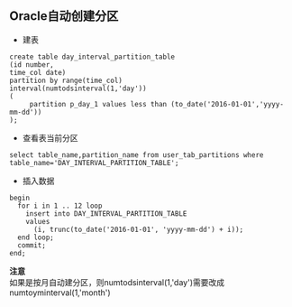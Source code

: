 ## Oracle自动创建分区
- 建表
```
create table day_interval_partition_table
(id number,
time_col date)
partition by range(time_col)
interval(numtodsinterval(1,'day'))
(
     partition p_day_1 values less than (to_date('2016-01-01','yyyy-mm-dd'))
);
```
- 查看表当前分区
```
select table_name,partition_name from user_tab_partitions where table_name='DAY_INTERVAL_PARTITION_TABLE';
```
- 插入数据
```
begin
  for i in 1 .. 12 loop
    insert into DAY_INTERVAL_PARTITION_TABLE
    values
      (i, trunc(to_date('2016-01-01', 'yyyy-mm-dd') + i));
  end loop;
  commit;
end;
```
**注意**  
如果是按月自动建分区，则numtodsinterval(1,'day')需要改成numtoyminterval(1,'month')
